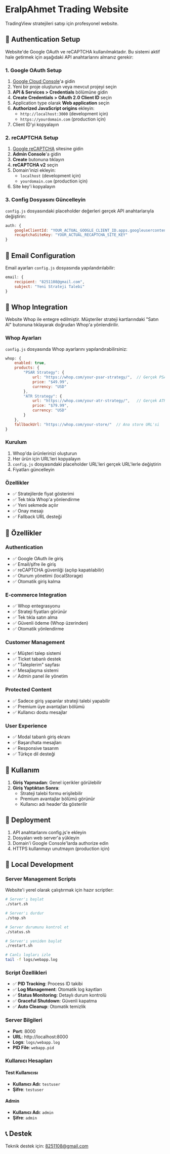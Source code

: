 # EralpAhmet Trading Website

TradingView stratejileri satışı için profesyonel website.

## 🔐 Authentication Setup

Website'de Google OAuth ve reCAPTCHA kullanılmaktadır. Bu sistemi aktif hale getirmek için aşağıdaki API anahtarlarını almanız gerekir:

### 1. Google OAuth Setup

1. [Google Cloud Console](https://console.cloud.google.com/)'a gidin
2. Yeni bir proje oluşturun veya mevcut projeyi seçin
3. **API & Services > Credentials** bölümüne gidin
4. **Create Credentials > OAuth 2.0 Client ID** seçin
5. Application type olarak **Web application** seçin
6. **Authorized JavaScript origins** ekleyin:
   - `http://localhost:3000` (development için)
   - `https://yourdomain.com` (production için)
7. Client ID'yi kopyalayın

### 2. reCAPTCHA Setup

1. [Google reCAPTCHA](https://www.google.com/recaptcha/admin) sitesine gidin
2. **Admin Console**'a gidin
3. **Create** butonuna tıklayın
4. **reCAPTCHA v2** seçin
5. Domain'inizi ekleyin:
   - `localhost` (development için)
   - `yourdomain.com` (production için)
6. Site key'i kopyalayın

### 3. Config Dosyasını Güncelleyin

`config.js` dosyasındaki placeholder değerleri gerçek API anahtarlarıyla değiştirin:

```javascript
auth: {
    googleClientId: "YOUR_ACTUAL_GOOGLE_CLIENT_ID.apps.googleusercontent.com",
    recaptchaSiteKey: "YOUR_ACTUAL_RECAPTCHA_SITE_KEY"
}
```

## 📧 Email Configuration

Email ayarları `config.js` dosyasında yapılandırılabilir:

```javascript
email: {
    recipient: "8251108@gmail.com",
    subject: "Yeni Strateji Talebi"
}
```

## 🛒 Whop Integration

Website Whop ile entegre edilmiştir. Müşteriler strateji kartlarındaki "Satın Al" butonuna tıklayarak doğrudan Whop'a yönlendirilir.

### Whop Ayarları

`config.js` dosyasında Whop ayarlarını yapılandırabilirsiniz:

```javascript
whop: {
    enabled: true,
    products: {
        "PSAR Strategy": {
            url: "https://whop.com/your-psar-strategy/",  // Gerçek PSAR product URL'si
            price: "$49.99",
            currency: "USD"
        },
        "ATR Strategy": {
            url: "https://whop.com/your-atr-strategy/",   // Gerçek ATR product URL'si
            price: "$79.99", 
            currency: "USD"
        }
    },
    fallbackUrl: "https://whop.com/your-store/"  // Ana store URL'si
}
```

### Kurulum

1. Whop'da ürünlerinizi oluşturun
2. Her ürün için URL'leri kopyalayın
3. `config.js` dosyasındaki placeholder URL'leri gerçek URL'lerle değiştirin
4. Fiyatları güncelleyin

### Özellikler

- ✅ Stratejilerde fiyat gösterimi
- ✅ Tek tıkla Whop'a yönlendirme
- ✅ Yeni sekmede açılır
- ✅ Onay mesajı
- ✅ Fallback URL desteği

## 🚀 Özellikler

### Authentication
- ✅ Google OAuth ile giriş
- ✅ Email/şifre ile giriş
- ✅ reCAPTCHA güvenliği (açılıp kapatılabilir)
- ✅ Oturum yönetimi (localStorage)
- ✅ Otomatik giriş kalma

### E-commerce Integration
- ✅ Whop entegrasyonu
- ✅ Strateji fiyatları görünür
- ✅ Tek tıkla satın alma
- ✅ Güvenli ödeme (Whop üzerinden)
- ✅ Otomatik yönlendirme

### Customer Management
- ✅ Müşteri talep sistemi
- ✅ Ticket tabanlı destek
- ✅ "Taleplerim" sayfası
- ✅ Mesajlaşma sistemi
- ✅ Admin panel ile yönetim

### Protected Content
- ✅ Sadece giriş yapanlar strateji talebi yapabilir
- ✅ Premium üye avantajları bölümü
- ✅ Kullanıcı dostu mesajlar

### User Experience
- ✅ Modal tabanlı giriş ekranı
- ✅ Başarı/hata mesajları
- ✅ Responsive tasarım
- ✅ Türkçe dil desteği

## 📱 Kullanım

1. **Giriş Yapmadan**: Genel içerikler görülebilir
2. **Giriş Yaptıktan Sonra**: 
   - Strateji talebi formu erişilebilir
   - Premium avantajlar bölümü görünür
   - Kullanıcı adı header'da gösterilir

## 🔧 Deployment

1. API anahtarlarını config.js'e ekleyin
2. Dosyaları web server'a yükleyin
3. Domain'i Google Console'larda authorize edin
4. HTTPS kullanmayı unutmayın (production için)

## 🚀 Local Development

### Server Management Scripts

Website'i yerel olarak çalıştırmak için hazır scriptler:

```bash
# Server'ı başlat
./start.sh

# Server'ı durdur
./stop.sh

# Server durumunu kontrol et
./status.sh

# Server'ı yeniden başlat
./restart.sh

# Canlı logları izle
tail -f logs/webapp.log
```

### Script Özellikleri

- ✅ **PID Tracking**: Process ID takibi
- ✅ **Log Management**: Otomatik log kayıtları
- ✅ **Status Monitoring**: Detaylı durum kontrolü
- ✅ **Graceful Shutdown**: Güvenli kapatma
- ✅ **Auto Cleanup**: Otomatik temizlik

### Server Bilgileri

- **Port**: 8000
- **URL**: http://localhost:8000
- **Logs**: `logs/webapp.log`
- **PID File**: `webapp.pid`

### Kullanıcı Hesapları

#### Test Kullanıcısı
- **Kullanıcı Adı**: `testuser`
- **Şifre**: `testuser`

#### Admin
- **Kullanıcı Adı**: `admin`
- **Şifre**: `admin`

## 📞 Destek

Teknik destek için: 8251108@gmail.com 
